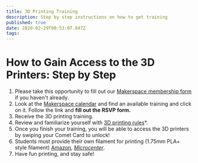```yaml
---
title: 3D Printing Training
description: Step by step instructions on how to get training
published: true
date: 2020-02-29T00:53:07.847Z
tags: 
---
```


# How to Gain Access to the 3D Printers: Step by Step

1. Please take this opportunity to fill out our [Makerspace membership form](https://utdesignmakerspace.typeform.com/to/JcM2uX) if you haven't already. 
2. Look at the [Makerspace calendar](https://utdmaker.space/#cal) and find an available training and click on it. Follow the link and **fill out the RSVP form.**
3. Receive the 3D printing training.
4. Review and familiarize yourself with [3D printing rules]()*.
5. Once you finish your training, you will be able to access the 3D printers by swiping your Comet Card to unlock!
6. Students must provide their own filament for printing (1.75mm PLA+ style filament) [Amazon](https://www.amazon.com/dp/B01EKEMUEK?)*, [Microcenter](https://www.microcenter.com/product/504225/inland-premium-175mm-silver-pla-3d-printer-filament---1kg-spool-(22-lbs))*.
7. Have fun printing, and stay safe!